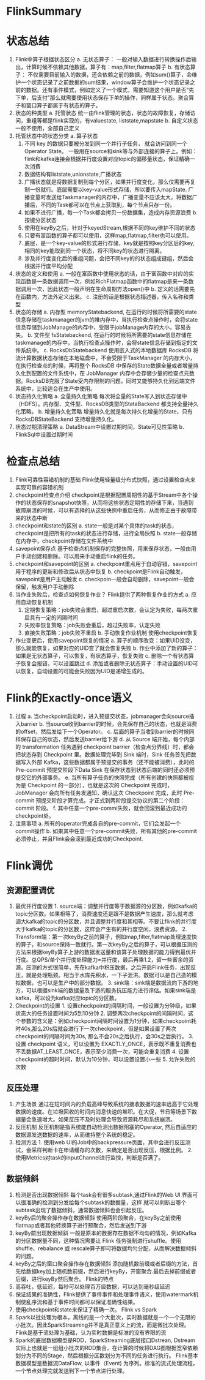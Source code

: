 # FlinkSummary
# 状态总结
1. Flink中算子根据状态区分
  a. 无状态算子：
    一般对输入数据进行转换操作后输出，计算时候不依赖其他数据，算子有：map,filter,flatmap算子
  b. 有状态算子：
    不仅需要目前输入的数据，还会依赖之前的数据，例如sum()算子，会维护一个状态记录了之前数据的sum结果，window算子会维护一个状态记录之前的数据。还有事件模式，例如定义了一个模式，需要知道这个用户是否“先下单，后支付”那么就需要使用状态保存下单的操作，同样属于状态。聚合算子和窗口算子都属于有状态的算子。
2. 状态的种类型
  a. 托管状态
  统一由flink管理的状态，状态的故障恢复，存储访问，重组等都是flink实现的，有valuestate, liststate,mapstate
  b. 自定义状态
     一般不使用，全部自己定义
3. 托管状态中的状态分类
  a. 算子状态
    1. 不同 key 的数据只要被分发到同一个并行子任务， 就会访问到同一个 Operator State。 一般用在source和sink等与外部连接的算子上。例如：flink和kafka连接会根据并行度设置对应topic的偏移量状态，保证精确一次消费
    2. 数据结构有liststate,unionstate,广播状态
    3. 广播状态就是将数据复制到每个分区，如果并行度变化，那么仅需要再复制一份就行。底层需要以key-value形式存储，所以要传入mapState. 广播变量时发送给Taskmanager的内存中，广播变量不应该太大，将数据广播后，不同的Task都可以在节点上获取到，每个节点只存一份。
    4. 如果不进行广播，每一个Task都会拷贝一份数据集，造成内存资源浪费
  b. 按键分区状态
    1. 使用在keyBy之后，针对于keyedStream,根据不同的key维护不同的状态
    2. 只要有富函数的算子都可以使用，这样map,flatmap,filter也可以使用。
    3. 底层，是一个key-value的形式进行存储，key就是按照key分区后的key, 相同的key能取到同一个状态，将不同key的状态进行隔离。
    4. 涉及并行度变化后的重组问题，会把不同key的的状态组成键组，然后会根据并行度平均分配
4. 状态的定义和使用
  a. 一般在富函数中使用状态的话，由于富函数中对应的实现函数是一条数据调用一次，例如RichFlatmap函数中的flatmap是来一条数据调用一次，因此状态一般声明在生命周期方法open()中
  b. 定义的话需要先在函数内，方法外定义出来。
  c. 注册的话是根据状态描述器，传入名称和类型
5. 状态的存储
  a. 内存型
    memoryStatebackend, 在运行的时候将所需要的state信息存储在taskmanager的jvm的堆内存中，当执行检查点操作时，会将state信息存储到JobManage的内存中，受限于jobManage内存的大小，容易丢失。
  b. 文件型
    fsStatebackend, 在运行的时候将所需要的state信息存储在taskmanage的内存中，当执行检查点操作时，会将state信息存储到指定的文件系统中。
  c. RocksDbStatebackend
    使用嵌入式的本地数据库 RocksDB 将流计算数据状态存储在本地磁盘中，不会受限于TaskManager 的内存大小，在执行检查点的时候，再将整个 RocksDB 中保存的State数据全量或者增量持久化到配置的文件系统中，在 JobManager 内存中会存储少量的检查点元数据。RocksDB克服了State受内存限制的问题，同时又能够持久化到远端文件系统中，比较适合在生产中使用。
6. 状态持久化策略
  a. 全量持久化策略
    每次将全量的State写入到状态存储中（HDFS）。内存型、文件型、RocksDB类型的StataBackend 都支持全量持久化策略。
  b. 增量持久化策略
    增量持久化就是每次持久化增量的State，只有RocksDBStateBackend 支持增量持久化。
7. 状态过期清理策略
  a. DataStream中设置过期时间，State可见性策略
  b. FlinkSql中设置过期时间
# 检查点总结
1. Flink可靠性容错机制的基础
  Flink使用轻量级分布式快照，通过设置检查点来实现可靠的容错机制
2. checkpoint检查点介绍
  checkpoint是根据配置周期性的基于Stream中各个操作的状态保存的snapshot快照，从而将这些状态定期性的存储下来，当遇到故障崩溃的时候，可以有选择的从这些快照中重启任务，从而修正由于故障带来的状态中断
3. checkpoint和state的区别
  a. state一般是对某个具体的task的状态，checkpoint是把所有的task的状态进行存储，进行全局快照
  b. state一般存储在内存中，checkpoint存储在文件系统中
4. savepoint保存点
  基于检查点机制保存的完整快照，用来保存状态，一般由用户手动创建和删除。可以用来手动重启flink的任务。
5. checkpoint和savepoint的区别
  a. checkpoint重点用于自动容错，savepoint用于程序的更新和修改后从状态中恢复
  b. checkpoint是Flink自动触发，savepoint是用户主动触发
  c. checkpoin一般会自动删除，savepoint一般会保留，触发用户手动删除
6. 当作业失败后，检查点如何恢复作业？
  Flink提供了两种恢复作业的方式
  a. 应用自动恢复机制
    1. 定期恢复策略：job失败会重启，超过重启次数，会认定为失败，每两次重启具有一定的间隔时间
    2. 失败率恢复策略：job失败会重启，超过失败率，认定失败
    3. 直接失败策略：job失败不重启
  b. 手动恢复作业机制
    使用checkpoint恢复
7. 作业变更后，使用savepoint恢复的情况
  a. 算子的顺序改变：如果UID没变，那么就能恢复，如果对应的UID变了就会恢复失败
  b. 作业中添加了新的算子：如果是无状态算子，可以恢复，有状态算子，恢复失败
  c. 删除一个有状态算子恢复会报错，可以设置跳过
  d. 添加或者删除无状态算子：手动设置的UID可以恢复，自动设置的可能会失败因为UID是递增生成的。
# Flink的Exactly-once语义
1. 过程
  a. 当checkpoint启动时，进入预提交状态，jobmanager会向source插入barrier
  b. 当source收到barrier的时候，会先保存自己的状态，也就是消费的offset，然后发给下一个Operator。
  c. 后面的算子当收到barrier的时候同样保存自己的状态，然后发送barrier给下游
  d. 从 Source 端开始，每个内部的 transformation 任务遇到 checkpoint barrier（检查点分界线）时，都会把状态存到 Checkpoint 里。数据处理完毕到 Sink 端时，Sink 任务首先把数据写入外部 Kafka，这些数据都属于预提交的事务（还不能被消费），此时的 Pre-commit 预提交阶段下Data Sink 在保存状态到状态后端的同时还必须预提交它的外部事务。
  e. 当所有算子任务的快照完成（所有创建的快照都被视为是 Checkpoint 的一部分），也就是这次的 Checkpoint 完成时，JobManager 会向所有任务发通知，确认这次 Checkpoint 完成，此时 Pre-commit 预提交阶段才算完成。才正式到两阶段提交协议的第二个阶段：commit 阶段。
  f. 其中任意一个pre-commi失败，就会回滚到最近成功的checkpoint处。
2. 注意事项
  a. 所有的operator完成各自的pre-commit，它们会发起一个commit操作
  b. 如果其中任意一个pre-commit失败，所有其他的pre-commit必须停止，并且Flink会会滚到最近成功的Checkpoint.
# Flink调优

## 资源配置调优
  1. 最优并行度设置
    1. source端：调整并行度等于数据源的分区数，例如kafka的topic分区数。如果相等了，消费速度还是跟不是数据产生速度，那么就考虑调大kafka的topic的分区数，并且调整并行度和其相等。不要让flink的并行度大于kafka的topic的分区数，这样会产生有的并行度空闲，浪费资源。
    2. Transform端：第一次keyBy之前的算子，例如map,filter,flatmap处理速度快的算子，和source保持一致就行。第一次keyBy之后的算子，可以根据压测的方法来根据keyBy算子上游的数据发送量和该算子处理数据的能力得到最优并行度。总QPS/单个并行度处理能力=并行度，最后再乘1.2，留一些富余的资源。压测的方式很简单，先在kafka中积压数据，之后开启Flink任务，出现反压，就是处理瓶颈。相当于水库先积水，一下子泄洪。数据可以是自己造的模拟数据，也可以是生产中的部分数据。
    3. sink端：sink端是数据流向下游的地方，可以根据sink端的数据量及下游的服务抗压能力进行评估。如果sink端是kafka，可以设为kafka对应topic的分区数。
  2. Checkpoint的设置
    1. 设置checkpoint的间隔时间，一般设置为分钟级，如果状态大的任务设置时间为5到10分钟
    2. 调整两次checkpoint的间隔时间，这个参数的含义是：例如checkpoint间隔时间设置为1分钟，如果checkpoint耗时40s,那么20s后就会进行下一次checkpoint，但是如果设置了两次checkpoint的间隔时间为30s, 那么不会20s之后执行，会30s之后执行。
    3. 设置 checkpoint 语义，可以设置为 EXACTLY_ONCE，表示既不重复消费也不丢数据AT_LEAST_ONCE，表示至少消费一次，可能会重复消费
    4. 设置checkpoint的超时时间，默认为10分钟，可以设置设置小一些
    5. 允许失败的次数
## 反压处理
  1. 产生场景
    通过在短时间内的负载高峰导致系统的接收数据的速率远高于它处理数据的速度。在垃圾回收的时间内消息快速的堆积。在大促，节日等场景下数据量会急速增大。如果反压不及时处理会导致资源耗尽和系统崩溃。
  2. 反压机制
  反压机制是指系统能自动检测出数据阻塞的Operator, 然后自适应的数据源发送数据的速率，从而维持整个系统的稳定。
  3. 检测方法
    1. 使用web UI的Job中的backpressure页面，其中会进行反压测试，会采样判断卡在申请缓存的次数，来确定是否出现反压，根据比例。
    2. 使用Metrics对task的inputChannel进行监控，判断是否满了。
  
## 数据倾斜
  1. 检测是否出现数据倾斜
  每个task会有很多subtask,通过Flink的Web UI 界面可以很准确的检测到分发给每个subtask的数据量，这样          就可以判断出哪个subtask出现了数据倾斜，通常数据倾斜也会引起反压。
  2. keyBy后的聚合操作存在数据倾斜
    使用两阶段聚合，在keyBy之前使用flatmap或者其他转换算子进行预聚合，然后发送到下游
  3. keyBy前出现数据倾斜
    一般是原本的数据存在数据不均匀的情况，例如Kafka的分区数据量不同，这种情况需要让 Flink 任务强制进行shuffle。使用shuffle、rebalance 或 rescale算子即可将数据均匀分配，从而解决数据倾斜的问题。
  4. keyBy之后的窗口聚合操作存在数据倾斜
    添加随机数前缀或者后缀的方法，首先给数据key加上随机数前缀，然后进行keyBy，开窗聚合.最后去掉前缀或者后缀，进行keyBy然后聚合。
  Flink的特点
  1. 高吞吐，低延迟，每秒可以处理百万级数据，可以达到毫秒级延迟
  2. 保证结果的准确性，Flink提供了事件事件和处理事件语义，使用watermark机制使乱序流和基于事件时间都可以保证准确性结果。
  3. 使用checkpoint和state来保证了精确一次。
  Flink vs Spark
  1. Spark以批处理为根本，离线的是一个大批次，实时数据就是一个一个无限的小批次。因此SparkStreaming并不是真正意义上的流，而是微批次处理。
  Flink是基于流处理为基础，认为实时数据是标准的没有界限的流
  2. Spark的底层数据模型是RDD，SparkStreaming底层接口Dstrean, Dstream实际上也就是一组组小批次的RDD集合，在计算的时候将DAG图根据宽窄依赖划分为不同的Stage，然后根据分区数划分为不同的任务进行执行。
    Flink基本数据模型是数据流DataFlow, 以事件（Event) 为序列。标准的流式处理流程，一个节点处理完就发送到下一个节点进行处理。
